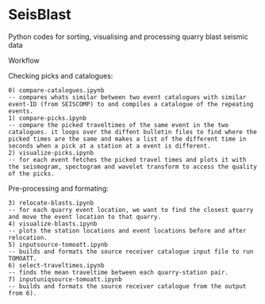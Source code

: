 # SeisBlast
Python codes for sorting, visualising and processing quarry blast seismic data

Workflow

Checking picks and catalogues:

    0) compare-catalogues.ipynb
    -- compares whats similar between two event catalogues with similar event-ID (from SEISCOMP) to and compiles a catalogue of the repeating events.
    1) compare-picks.ipynb
    -- compare the picked traveltimes of the same event in the two catalogues. it loops over the diffent bulletin files to find where the picked times are the same and makes a list of the different time in seconds when a pick at a station at a event is different.
    2) visualize-picks.ipynb
    -- for each event fetches the picked travel times and plots it with the seismogram, spectogram and wavelet transform to access the quality of the picks.

Pre-processing and formating:
    
    3) relocate-blasts.ipynb
    -- for each quarry event location, we want to find the closest quarry and move the event location to that quarry.
    4) visualize-blasts.ipynb
    -- plots the station locations and event locations before and after relocation.
    5) inputsource-tomoatt.ipynb
    -- builds and formats the source receiver catalogue input file to run TOMOATT.
    6) select-traveltimes.ipynb
    -- finds the mean traveltime between each quarry-station pair.
    7) inputuniqsource-tomoatt.ipynb
    -- builds and formats the source receiver catalogue from the output from 6).